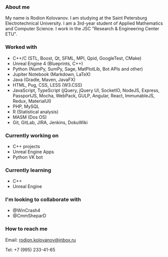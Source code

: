 ### About me

My name is Rodion Kolovanov. I am studying at the Saint Petersburg Electrotechnical University. I am a 3rd-year student of Applied Mathematics and Computer Science. I work in the JSC "Research & Engineering Center ETU".

### Worked with

- С++/C (STL, Boost, Qt, SFML, MPI, Qpid, GoogleTest, CMake)
- Unreal Engine 4 (Blueprints, C++)
- Python (NumPy, SumPy, Sage, MatPlotLib, Bot APIs and other)
- Jupiter Notebook (Markdown, LaTeX)
- Java (Gradle, Maven, JavaFX)
- HTML, Pug, CSS, LESS (W3.CSS)
- JavaScript, TypeScript (jQuery, jQuery UI, SocketIO, NodeJS, Express, PassportJS, Mocha, WebPack, GULP, Angular, React, ImmunableJS, Redux, MaterialUI)
- PHP, MySQL
- R (Statistical analysis)
- MASM (Dos OS)
- Git, GitLab, JIRA, Jenkins, DokuWiki

### Currently working on

- C++ projects
- Unreal Engine Apps
- Python VK bot

### Currently learning

- C++
- Unreal Engine

### I'm looking to collaborate with

- @WinCrash4
- @CmmSheparD

### How to reach me

Email: rodion.kolovanov@inbox.ru

Tel: +7 (995) 233-41-65
